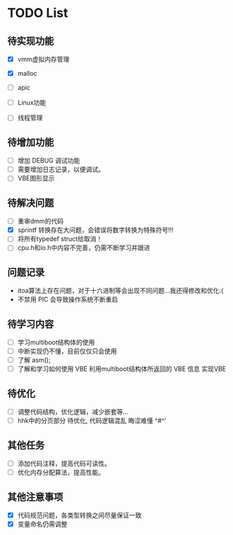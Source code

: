 # TODO List

## 待实现功能
- [X] vmm虚拟内存管理
- [X] malloc
- [ ] apic
- [ ] Linux功能
- [ ] 线程管理


## 待增加功能
- [ ] 增加 DEBUG 调试功能
- [ ] 需要增加日志记录，以便调试。
- [ ] VBE图形显示

## 待解决问题
- [ ] 重审dmm的代码
- [X] sprintf 转换存在大问题，会错误将数字转换为特殊符号!!!
- [ ] 将所有typedef struct给取消！
- [ ] cpu.h和io.h中内容不完善，仍需不断学习并跟进

## 问题记录
  * itoa算法上存在问题，对于十六进制等会出现不同问题...我还得修改和优化:(
  * 不禁用 PIC 会导致操作系统不断重启

## 待学习内容
- [ ] 学习multiboot结构体的使用
- [ ] 中断实现仍不懂，目前仅仅只会使用
- [ ] 了解 asm();
- [ ] 了解和学习如何使用 VBE 利用multiboot结构体所返回的 VBE 信息 实现VBE

## 待优化
- [ ] 调整代码结构，优化逻辑，减少嵌套等...
- [ ] hhk中的分页部分 待优化, 代码逻辑混乱 晦涩难懂 ^#^'

## 其他任务
- [ ] 添加代码注释，提高代码可读性。
- [ ] 优化内存分配算法，提高性能。

## 其他注意事项
- [X] 代码规范问题，各类型转换之间尽量保证一致
- [X] 变量命名仍需调整